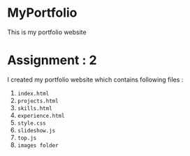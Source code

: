 # MyPortfolio
This is my portfolio website

# Assignment : 2 

I created my portfolio website which contains following files :
1. `index.html`
2. `projects.html`
3. `skills.html`
4. `experience.html`
5. `style.css`
6. `slideshow.js`
7. `top.js`
8. `images folder`
